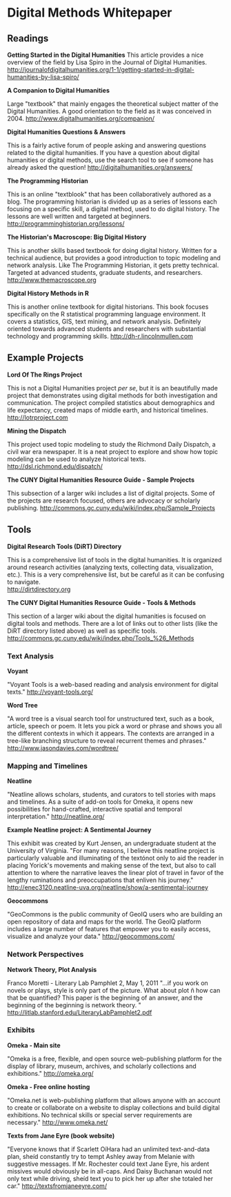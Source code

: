 
# Digital Methods Whitepaper


## Readings

**Getting Started in the Digital Humanities**
This article provides a nice overview of the field by Lisa Spiro in the Journal of Digital Humanities.
http://journalofdigitalhumanities.org/1-1/getting-started-in-digital-humanities-by-lisa-spiro/


**A Companion to Digital Humanities**

Large "textbook" that mainly engages the theoretical subject matter of the Digital Humanities. A good orientation to the field as it was conceived in 2004.
http://www.digitalhumanities.org/companion/


**Digital Humanities Questions & Answers**

This is a fairly active forum of people asking and answering questions related to the digital humanities. If you have a question about digital humanities or digital methods, use the search tool to see if someone has already asked the question!
http://digitalhumanities.org/answers/

**The Programming Historian**

This is an online "textblook" that has been collaboratively authored as a blog. The programming historian is divided up as a series of lessons each focusing on a specific skill, a digital method, used to do digital history. The lessons are well written and targeted at beginners.
http://programminghistorian.org/lessons/

**The Historian's Macroscope: Big Digital History**

This is another skills based textbook for doing digital history. Written for a technical audience, but provides a good introduction to topic modeling and network analysis. Like The Programming Historian, it gets pretty technical. Targeted at advanced students, graduate students, and researchers.
http://www.themacroscope.org

**Digital History Methods in R**

This is another online textbook for digital historians. This book focuses specifically on the R statistical programming language environment. It covers a statistics, GIS, text mining, and network analysis. Definitely oriented towards advanced students and researchers with substantial technology and programming skills.
http://dh-r.lincolnmullen.com




## Example Projects

**Lord Of The Rings Project**

This is not a Digital Humanities project *per se*, but it is an beautifully made project that demonstrates using digital methods for both investigation and communication. The project compiled statistics about demographics and life expectancy, created maps of middle earth, and historical timelines. 
http://lotrproject.com 

**Mining the Dispatch**

This project used topic modeling to study the Richmond Daily Dispatch, a civil war era newspaper. It is a neat project to explore and show how topic modeling can be used to analyze historical texts.
http://dsl.richmond.edu/dispatch/


**The CUNY Digital Humanities Resource Guide - Sample Projects**

This subsection of a larger wiki includes a list of digital projects. Some of the projects are research focused, others are advocacy or scholarly publishing.
http://commons.gc.cuny.edu/wiki/index.php/Sample_Projects


## Tools

**Digital Research Tools (DiRT) Directory**

This is a comprehensive list of tools in the digital humanities. It is organized around research activities (analyzing texts, collecting data, visualization, etc.). This is a very comprehensive list, but be careful as it can be confusing to navigate.  
http://dirtdirectory.org

**The CUNY Digital Humanities Resource Guide - Tools & Methods**

This section of a larger wiki about the digital humanities is focused on digital tools and methods. There are a lot of links out to other lists (like the DiRT directory listed above) as well as specific tools.
http://commons.gc.cuny.edu/wiki/index.php/Tools_%26_Methods



### Text Analysis

**Voyant**

"Voyant Tools is a web-based reading and analysis environment for digital texts."
http://voyant-tools.org/

**Word Tree**

"A word tree is a visual search tool for unstructured text, such as a book, article, speech or poem. It lets you pick a word or phrase and shows you all the different contexts in which it appears. The contexts are arranged in a tree-like branching structure to reveal recurrent themes and phrases."
http://www.jasondavies.com/wordtree/


### Mapping and Timelines

**Neatline**

"Neatline allows scholars, students, and curators to tell stories with maps and timelines. As a suite of add-on tools for Omeka, it opens new possibilities for hand-crafted, interactive spatial and temporal interpretation."
http://neatline.org/

**Example Neatline project: A Sentimental Journey**

This exhibit was created by Kurt Jensen, an undergraduate student at the University of Virginia.
"For many reasons, I believe this neatline project is particularly valuable and illuminating of the textónot only to aid the reader in placing Yorick's movements and making sense of the text, but also to call attention to where the narrative leaves the linear plot of travel in favor of the lengthy ruminations and preoccupations that enliven his journey."
http://enec3120.neatline-uva.org/neatline/show/a-sentimental-journey

**Geocommons**

"GeoCommons is the public community of GeoIQ users who are building an open repository of data and maps for the world. The GeoIQ platform includes a large number of features that empower you to easily access, visualize and analyze your data."
http://geocommons.com/



### Network Perspectives

**Network Theory, Plot Analysis**

Franco Moretti - Literary Lab Pamphlet 2, May 1, 2011
"...if you work on novels or plays, style is only part of the picture. What about plot ñ how can that be quantified? This paper is the beginning of an answer, and the beginning of the beginning is network theory. "
http://litlab.stanford.edu/LiteraryLabPamphlet2.pdf


### Exhibits

**Omeka - Main site**

"Omeka is a free, flexible, and open source web-publishing platform for the display of library, museum, archives, and scholarly collections and exhibitions."
http://omeka.org/

**Omeka - Free online hosting**

"Omeka.net is web-publishing platform that allows anyone with an account to create or collaborate on a website to display collections and build digital exhibitions. No technical skills or special server requirements are necessary."
http://www.omeka.net/

**Texts from Jane Eyre (book website)**

"Everyone knows that if Scarlett OíHara had an unlimited text-and-data plan, sheíd constantly try to tempt Ashley away from Melanie with suggestive messages. If Mr. Rochester could text Jane Eyre, his ardent missives would obviously be in all-caps. And Daisy Buchanan would not only text while driving, sheíd text you to pick her up after she totaled her car."
http://textsfromjaneeyre.com/

